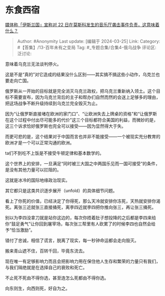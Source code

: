# 东食西宿
[媒体称「伊斯兰国」宣称对 22 日在莫斯科发生的音乐厅袭击事件负责，这意味着什么？](https://www.zhihu.com/question/649745586/answer/3442109689)

> Author: #Anonymity
> Last update: [编辑于 2024-03-25]
> Link:
> Category: #【答集】/13-百年未有之变局
> Tag: #_专题合集/合集4-俄乌战争
> 评论区:
> 泛讨论:

意味着乌克兰无法谈判停火。

这是不是“真的”对它造成的结果没什么区别——其实搞不搞这些小动作，乌克兰也要走向亡国。

俄罗斯从一开始的目标就是完全消灭乌克兰政权，把乌克兰重新纳入领土。这个目标不需要宣布，因为乌克兰背后的主子和帮办们自然而然的会送上足够多的理由，把这场战争不断升级持续到乌克兰完全毁灭为止。

因为“让俄罗斯直接堵在欧洲的家门口”、“让欧洲失去上牌桌的资格”和“让俄罗斯在这个过程中付出尽可能多的代价”这三个目标都符合美国的利益，而微妙的是，这三个诉求恰好俄罗斯也完全可以接受——因为显然得大于失。

而更可悲的是，这个结果对于中国而言也并非不能接受——一个被现实充分教育的欧洲才是一个可以正常沟通的欧洲。

ta们不到吃不上饭是不接受牛顿定律和基本数学的。

这个世界上的安排，一旦满足“同时被三大国之中两国乐见而一国可接受”的条件，是没有其他力量可以拦阻的。

这就是冰冷的国际地缘政治现实。

其它都只是这类共识逐步展开（unfold）的具体细节问题。

看上了你死的价值，已经决定了你得死，那么天冷就安排你冻死，天热就安排你渴死。离张三近就张三直接捅死，离李四近就李四把你推向张三，再让张三捅死。

别以为李四没拿刀就是站你这边的，每次你捂着肚子想投降的之后都是李四来给你“鼓足勇气”让你回到屠宰场，每次张三帮里有人砍累了的时候李四也自然会给予“恰当激励”。

错付了忠诚，相信了谎言，脱离了现实，每一秒钟命运都会走向毁灭。

搬来青山遮不住，百转千回，毕竟东流去。

现在唯一有足够影响力而且会把影响力用在保住他人生存和繁荣的力量只有我们，与我们隔绝就是在选择自己的衰败和死亡。

不止死不死由不得你选，甚至连怎么死都由不得你选。

向东则生，向西则死，好自为之。
